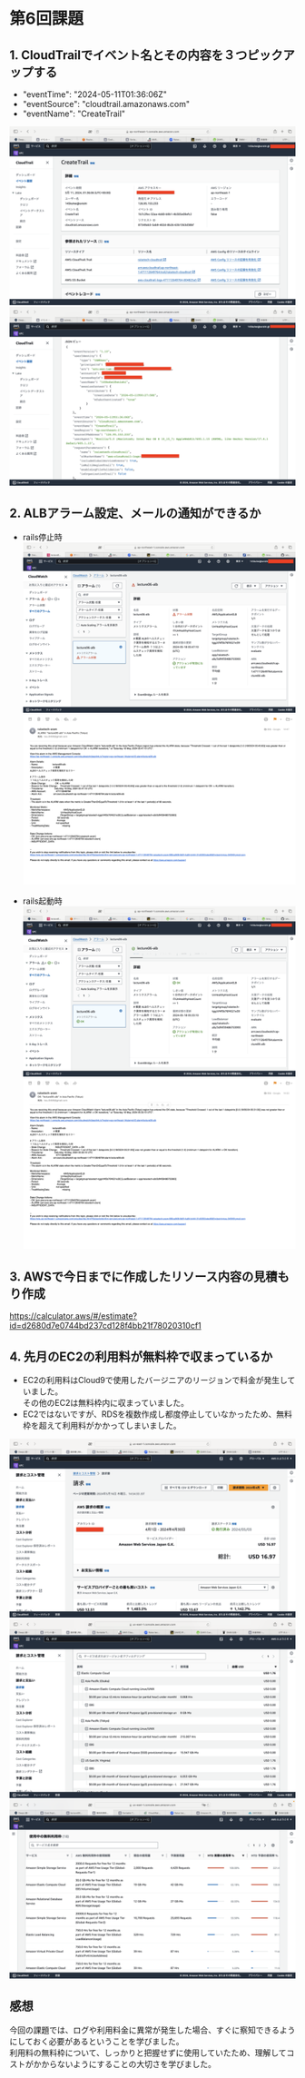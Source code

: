 # 第6回課題   

## 1. CloudTrailでイベント名とその内容を３つピックアップする   
- "eventTime": "2024-05-11T01:36:06Z"
- "eventSource": "cloudtrail.amazonaws.com"
- "eventName": "CreateTrail"   

![画像](images/lecture06/cloudtrail-1.png)   
![画像](images/lecture06/cloudtrail-2.png)    

## 2. ALBアラーム設定、メールの通知ができるか   
- rails停止時   
![画像](images/lecture06/unhealthy-NG.png)   
![画像](images/lecture06/unhealthy-NGmail.png) 　　

- rails起動時   
![画像](images/lecture06/unhealthy-OK.png)    
![画像](images/lecture06/unhealthy-OKmail.png)   

## 3. AWSで今日までに作成したリソース内容の見積もり作成　　　　
https://calculator.aws/#/estimate?id=d2680d7e0744bd237cd128f4bb21f78020310cf1   

## 4. 先月のEC2の利用料が無料枠で収まっているか    
- EC2の利用料はCloud9で使用したバージニアのリージョンで料金が発生していました。  
その他のEC2は無料枠内に収まっていました。   
- EC2ではないですが、RDSを複数作成し都度停止していなかったため、無料枠を超えて利用料がかかってしまいました。   

![画像](images/lecture06/AllCost.png)   
![画像](images/lecture06/EC2cost.png)   
![画像](images/lecture06/FreeTier.png)   

## 感想   
今回の課題では、ログや利用料金に異常が発生した場合、すぐに察知できるようにしておく必要があるということを学びました。    
利用料の無料枠について、しっかりと把握せずに使用していたため、理解してコストがかからないようにすることの大切さを学びました。
